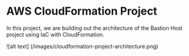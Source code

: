 # AWS CloudFormation Project

In this project, we are building out the architecture of the Bastion Host project using IaC with CloudFormation.

![alt text] (/images/cloudformation-project-architecture.png)

<!-- TODO: add architecture summary -->
